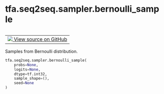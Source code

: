 <div itemscope itemtype="http://developers.google.com/ReferenceObject">
<meta itemprop="name" content="tfa.seq2seq.sampler.bernoulli_sample" />
<meta itemprop="path" content="Stable" />
</div>

# tfa.seq2seq.sampler.bernoulli_sample


<table class="tfo-notebook-buttons tfo-api" align="left">

<td>
  <a target="_blank" href="https://github.com/tensorflow/addons/tree/r0.6/tensorflow_addons/seq2seq/sampler.py#L714-L732">
    <img src="https://www.tensorflow.org/images/GitHub-Mark-32px.png" />
    View source on GitHub
  </a>
</td></table>



Samples from Bernoulli distribution.

``` python
tfa.seq2seq.sampler.bernoulli_sample(
    probs=None,
    logits=None,
    dtype=tf.int32,
    sample_shape=(),
    seed=None
)
```



<!-- Placeholder for "Used in" -->
